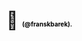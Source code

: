  # 👋 <a title="visit website" target="_blank" href="https://franskbarek.github.io" style="text-decoration: none; color: yellow; font-size:10px;color:black;">(@franskbarek).</a>

<!---
franskbarek/franskbarek is a ✨ special ✨ repository because its `README.md` (this file) appears on your GitHub profile.
You can click the Preview link to take a look at your changes.
--->

